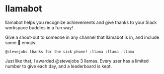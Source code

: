 # llamabot

llamabot helps you recognize achievements and give thanks to your Slack workspace buddies in a fun way!

Give a shout-out to someone in any channel that llamabot is in, and include some :llama: emojis.

```
@stevejobs thanks for the sick phone! :llama :llama :llama
```

Just like that, I awarded @stevejobs 3 llamas. Every user has a limited number to give each day, and a leaderboard is kept.

